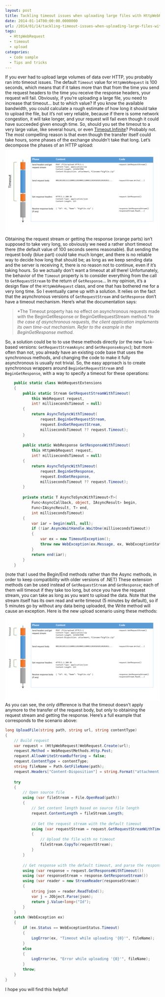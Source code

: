 ```yaml
---
layout: post
title: Tackling timeout issues when uploading large files with HttpWebRequest
date: 2014-01-14T00:00:00.0000000
url: /2014/01/14/tackling-timeout-issues-when-uploading-large-files-with-httpwebrequest/
tags:
  - HttpWebRequest
  - timeout
  - upload
categories:
  - Code sample
  - Tips and tricks
---
```


If you ever had to upload large volumes of data over HTTP, you probably ran into timeout issues. The default `Timeout` value for `HttpWebRequest` is 100 seconds, which means that if it takes more than that from the time you send the request headers to the time you receive the response headers, your request will fail. Obviously, if you’re uploading a large file, you need to increase that timeout… but to which value?  If you know the available bandwidth, you could calculate a rough estimate of how long it should take to upload the file, but it’s not very reliable, because if there is some network congestion, it will take longer, and your request will fail even though it could have succeeded given enough time. So, should you set the timeout to a very large value, like several hours, or even [Timeout.Infinite](http://msdn.microsoft.com/en-us/library/system.threading.timeout.infinite.aspx)? Probably not. The most compelling reason is that even though the transfer itself could take hours, some phases of the exchange shouldn’t take that long. Let’s decompose the phases of an HTTP upload:  ![timeout1](timeout1.png "timeout1")  Obtaining the request stream or getting the response (orange parts) isn’t supposed to take very long, so obviously we need a rather short timeout there (the default value of 100 seconds seems reasonable). But sending the request body (blue part) could take much longer, and there is no reliable way  to decide how long that should be; as long as we keep sending data and the server is receiving it, there is no reason not to continue, even if it’s taking hours. So we actually don’t want a timeout at all there! Unfortunately, the behavior of the `Timeout` property is to consider everything from the call to `GetRequestStream` to the return of `GetResponse`…  In my opinion, it’s a design flaw of the `HttpWebRequest` class, and one that has bothered me for a very long time. So I eventually came up with a solution. It relies on the fact that the asynchronous versions of `GetRequestStream` and `GetResponse` don’t have a timeout mechanism. Here’s what the documentation says: 

> *The Timeout property has no effect on asynchronous requests made with the BeginGetResponse or BeginGetRequestStream method.**In the case of asynchronous requests, the client application implements its own time-out mechanism. Refer to the example in the BeginGetResponse method.*

 So, a solution could be to to use these methods directly (or the new `Task`-based versions: `GetRequestStreamAsync` and `GetResponseAsync`); but more often than not, you already have an existing code base that uses the synchronous methods, and changing the code to make it fully asynchronous is usually not trivial. So, the easy approach is to create synchronous wrappers around `BeginGetRequestStream` and `BeginGetResponse`, with a way to specify a timeout for these operations: 
```csharp
    public static class WebRequestExtensions
    {
        public static Stream GetRequestStreamWithTimeout(
            this WebRequest request,
            int? millisecondsTimeout = null)
        {
            return AsyncToSyncWithTimeout(
                request.BeginGetRequestStream,
                request.EndGetRequestStream,
                millisecondsTimeout ?? request.Timeout);
        }

        public static WebResponse GetResponseWithTimeout(
            this HttpWebRequest request,
            int? millisecondsTimeout = null)
        {
            return AsyncToSyncWithTimeout(
                request.BeginGetResponse,
                request.EndGetResponse,
                millisecondsTimeout ?? request.Timeout);
        }

        private static T AsyncToSyncWithTimeout<T>(
            Func<AsyncCallback, object, IAsyncResult> begin,
            Func<IAsyncResult, T> end,
            int millisecondsTimeout)
        {
            var iar = begin(null, null);
            if (!iar.AsyncWaitHandle.WaitOne(millisecondsTimeout))
            {
                var ex = new TimeoutException();
                throw new WebException(ex.Message, ex, WebExceptionStatus.Timeout, null);
            }
            return end(iar);
        }
    }
```
 (note that I used the Begin/End methods rather than the Async methods, in order to keep compatibility with older versions of .NET)  These extension methods can be used instead of `GetRequestStream` and `GetResponse`; each of them will timeout if they take too long, but once you have the request stream, you can take as long as you want to upload the data. Note that the stream itself has its own read and write timeout (5 minutes by default), so if 5 minutes go by without any data being uploaded, the Write method will cause an exception. Here is the new upload scenario using these methods:  ![timeout2](timeout2.png "timeout2")  As you can see, the only difference is that the timeout doesn't apply anymore to the transfer of the request body, but only to obtaining the request stream and getting the response. Here’s a full example that corresponds to the scenario above: 
```csharp
long UploadFile(string path, string url, string contentType)
{
    // Build request
    var request = (HttpWebRequest)WebRequest.Create(url);
    request.Method = WebRequestMethods.Http.Post;
    request.AllowWriteStreamBuffering = false;
    request.ContentType = contentType;
    string fileName = Path.GetFileName(path);
    request.Headers["Content-Disposition"] = string.Format("attachment; filename=\"{0}\"", fileName);
    
    try
    {
        // Open source file
        using (var fileStream = File.OpenRead(path))
        {
            // Set content length based on source file length
            request.ContentLength = fileStream.Length;
            
            // Get the request stream with the default timeout
            using (var requestStream = request.GetRequestStreamWithTimeout())
            {
                // Upload the file with no timeout
                fileStream.CopyTo(requestStream);
            }
        }
        
        // Get response with the default timeout, and parse the response body
        using (var response = request.GetResponseWithTimeout())
        using (var responseStream = response.GetResponseStream())
        using (var reader = new StreamReader(responseStream))
        {
            string json = reader.ReadToEnd();
            var j = JObject.Parse(json);
            return j.Value<long>("Id");
        }
    }
    catch (WebException ex)
    {
        if (ex.Status == WebExceptionStatus.Timeout)
        {
            LogError(ex, "Timeout while uploading '{0}'", fileName);
        }
        else
        {
            LogError(ex, "Error while uploading '{0}'", fileName);
        }
        throw;
    }
}
```
 I hope you will find this helpful!

